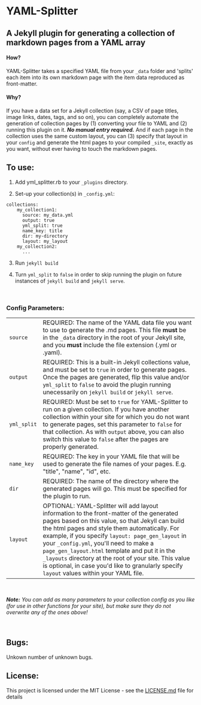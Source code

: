 # YAML-Splitter
## A Jekyll plugin for generating a collection of markdown pages from a YAML array

#### How?

YAML-Splitter takes a specified YAML file from your `_data` folder and 'splits' each item into its own markdown page with the item data reproduced as front-matter.

#### Why?

If you have a data set for a Jekyll collection (say, a CSV of page titles, image links, dates, tags, and so on), you can completely automate the generation of collection pages by (1) converting your file to YAML and (2) running this plugin on it. ___No manual entry required.___ And if each page in the collection uses the same custom layout, you can (3) specify that layout in your `config` and generate the html pages to your compiled `_site`, exactly as you want, without ever having to touch the markdown pages.

## To use:
1. Add yml_splitter.rb to your `_plugins` directory.

2. Set-up your collection(s) in `_config.yml`:
```
collections:
    my_collection1:
      source: my_data.yml
      output: true
      yml_split: true
      name_key: title
      dir: my-directory
      layout: my_layout
    my_collection2:
      ...
```
3. Run `jekyll build`

4. Turn `yml_split` to `false` in order to skip running the plugin on future instances of `jekyll build` and `jekyll serve`.

</br>

### Config Parameters:

|             	|                                                                                                                                                                                                                                                                                                                                                                                                                                                                                                                     	|
|-------------	|---------------------------------------------------------------------------------------------------------------------------------------------------------------------------------------------------------------------------------------------------------------------------------------------------------------------------------------------------------------------------------------------------------------------------------------------------------------------------------------------------------------------	|
| `source`    	| REQUIRED: The name of the YAML data file you want to use to generate the .md pages. This file __must__ be in the `_data` directory in the root of your Jekyll site, and you __must__ include the file extension (.yml or .yaml). |
| `output`    	| REQUIRED: This is a built-in Jekyll collections value, and must be set to `true` in order to generate pages. Once the pages are generated, flip this value and/or `yml_split` to `false` to avoid the plugin running unecessarily on `jekyll build` or `jekyll serve`. |
| `yml_split` 	| REQUIRED: Must be set to `true` for YAML-Splitter to run on a given collection. If you have another collection within your site for which you do not want to generate pages, set this parameter to `false` for that collection. As with `output` above, you can also switch this value to `false` after the pages are properly generated. |                                                                     
| `name_key`    	| REQUIRED: The key in your YAML file that will be used to generate the file names of your pages. E.g. "title", "name", "id", etc. 	|
| `dir`       	| REQUIRED: The name of the directory where the generated pages will go. This must be specified for the plugin to run.     |         
| `layout`    	| OPTIONAL: YAML-Splitter will add layout information to the front-matter of the generated pages based on this value, so that Jekyll can build the html pages and style them automatically. For example, if you specify `layout: page_gen_layout` in your `_config.yml`, you'll need to make a `page_gen_layout.html` template and put it in the `_layouts` directory at the root of your site. This value is optional, in case you'd like to granularly specify `layout` values within your YAML file. 	|


</br>

*__Note:__ You can add as many parameters to your collection config as you like (for use in other functions for your site), but make sure they do not overwrite any of the ones above!*

</br>

## Bugs:

Unkown number of unknown bugs.


## License:

This project is licensed under the MIT License - see the [LICENSE.md](https://github.com/mnyrop/YAML-Splitter/blob/master/LICENSE.md) file for details
